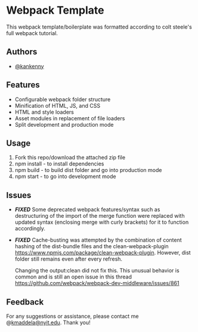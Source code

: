 # Webpack Template

This webpack template/boilerplate was formatted according to colt steele's full webpack tutorial.

## Authors

-    [@kankenny](https://github.com/Kankenny)

## Features

-    Configurable webpack folder structure
-    Minification of HTML, JS, and CSS
-    HTML and style loaders
-    Asset modules in replacement of file loaders
-    Split development and production mode


## Usage

1. Fork this repo/download the attached zip file 
2. npm install - to install dependencies
3. npm build - to build dist folder and go into production mode
4. npm start - to go into development mode

## Issues

-    ***FIXED***  Some deprecated webpack features/syntax such as destructuring of the import of the merge function were replaced with updated syntax (enclosing merge with curly brackets) for it to function accordingly.

-    ***FIXED*** Cache-busting was attempted by the combination of content hashing of the dist-bundle files and the clean-webpack-plugin https://www.npmjs.com/package/clean-webpack-plugin. However, dist folder still remains even after every refresh.

     Changing the output:clean did not fix this. This unusual behavior is common and is still an open issue in this thread https://github.com/webpack/webpack-dev-middleware/issues/861

## Feedback

For any suggestions or assistance, please contact me @kmaddela@nyit.edu. Thank you!
